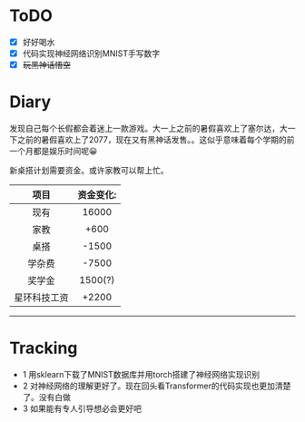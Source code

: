 # ToDO
- [x] 好好喝水
- [x] 代码实现神经网络识别MNIST手写数字
- [x] ~~玩黑神话悟空~~

# Diary

发现自己每个长假都会着迷上一款游戏。大一上之前的暑假喜欢上了塞尔达，大一下之前的暑假喜欢上了2077，现在又有黑神话发售。。这似乎意味着每个学期的前一个月都是娱乐时间呢😀

新桌搭计划需要资金。或许家教可以帮上忙。



|   项目   |  资金变化:  |
| :----: | :-----: |
|   现有   |  16000  |
|   家教   |  +600   |
|   桌搭   |  -1500  |
|  学杂费   |  -7500  |
|  奖学金   | 1500(?) |
| 星环科技工资 |  +2200  |

---


# Tracking

- 1 用sklearn下载了MNIST数据库并用torch搭建了神经网络实现识别
- 2 对神经网络的理解更好了。现在回头看Transformer的代码实现也更加清楚了。没有白做
- 3 如果能有专人引导想必会更好吧






